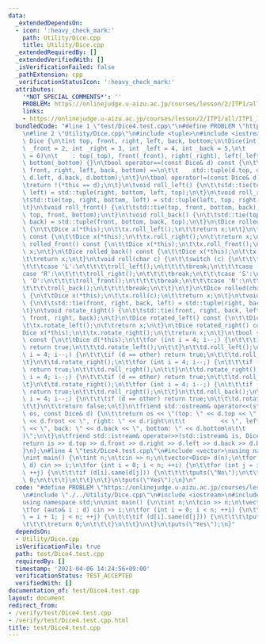 ```yaml
---
data:
  _extendedDependsOn:
  - icon: ':heavy_check_mark:'
    path: Utility/Dice.cpp
    title: Utility/Dice.cpp
  _extendedRequiredBy: []
  _extendedVerifiedWith: []
  _isVerificationFailed: false
  _pathExtension: cpp
  _verificationStatusIcon: ':heavy_check_mark:'
  attributes:
    '*NOT_SPECIAL_COMMENTS*': ''
    PROBLEM: https://onlinejudge.u-aizu.ac.jp/courses/lesson/2/ITP1/all/ITP1_11_D
    links:
    - https://onlinejudge.u-aizu.ac.jp/courses/lesson/2/ITP1/all/ITP1_11_D
  bundledCode: "#line 1 \"test/Dice4.test.cpp\"\n#define PROBLEM \"https://onlinejudge.u-aizu.ac.jp/courses/lesson/2/ITP1/all/ITP1_11_D\"\
    \n#line 2 \"Utility/Dice.cpp\"\n#include <tuple>\n#include <iostream>\n\nstruct\
    \ Dice {\n\tint top, front, right, left, back, bottom;\n\tDice(int _top = 1, int\
    \ _front = 2, int _right = 3, int _left = 4, int _back = 5,\n\t     int _bottom\
    \ = 6)\n\t    : top(_top), front(_front), right(_right), left(_left), back(_back),\
    \ bottom(_bottom) {}\n\tbool operator==(const Dice& d) const {\n\t\treturn std::tuple(top,\
    \ front, right, left, back, bottom) ==\n\t\t    std::tuple(d.top, d.front, d.right,\
    \ d.left, d.back, d.bottom);\n\t}\n\tbool operator!=(const Dice& d) const {\n\t\
    \treturn !(*this == d);\n\t}\n\tvoid roll_left() {\n\t\tstd::tie(top, right, bottom,\
    \ left) = std::tuple(right, bottom, left, top);\n\t}\n\tvoid roll_right() {\n\t\
    \tstd::tie(top, right, bottom, left) = std::tuple(left, top, right, bottom);\n\
    \t}\n\tvoid roll_front() {\n\t\tstd::tie(top, front, bottom, back) = std::tuple(back,\
    \ top, front, bottom);\n\t}\n\tvoid roll_back() {\n\t\tstd::tie(top, front, bottom,\
    \ back) = std::tuple(front, bottom, back, top);\n\t}\n\tDice rolled_left() const\
    \ {\n\t\tDice x(*this);\n\t\tx.roll_left();\n\t\treturn x;\n\t}\n\tDice rolled_right()\
    \ const {\n\t\tDice x(*this);\n\t\tx.roll_right();\n\t\treturn x;\n\t}\n\tDice\
    \ rolled_front() const {\n\t\tDice x(*this);\n\t\tx.roll_front();\n\t\treturn\
    \ x;\n\t}\n\tDice rolled_back() const {\n\t\tDice x(*this);\n\t\tx.roll_back();\n\
    \t\treturn x;\n\t}\n\tvoid roll(char c) {\n\t\tswitch (c) {\n\t\t\tcase 'W':\n\
    \t\t\tcase 'L':\n\t\t\t\troll_left();\n\t\t\t\tbreak;\n\t\t\tcase 'E':\n\t\t\t\
    case 'R':\n\t\t\t\troll_right();\n\t\t\t\tbreak;\n\t\t\tcase 'S':\n\t\t\tcase\
    \ 'D':\n\t\t\t\troll_front();\n\t\t\t\tbreak;\n\t\t\tcase 'N':\n\t\t\tcase 'U':\n\
    \t\t\t\troll_back();\n\t\t\t\tbreak;\n\t\t}\n\t}\n\tDice rolled(char c) const\
    \ {\n\t\tDice x(*this);\n\t\tx.roll(c);\n\t\treturn x;\n\t}\n\tvoid rotate_left()\
    \ {\n\t\tstd::tie(front, right, back, left) = std::tuple(right, back, left, front);\n\
    \t}\n\tvoid rotate_right() {\n\t\tstd::tie(front, right, back, left) = std::tuple(left,\
    \ front, right, back);\n\t}\n\tDice rotated_left() const {\n\t\tDice x(*this);\n\
    \t\tx.rotate_left();\n\t\treturn x;\n\t}\n\tDice rotated_right() const {\n\t\t\
    Dice x(*this);\n\t\tx.rotate_right();\n\t\treturn x;\n\t}\n\tbool same(Dice other)\
    \ const {\n\t\tDice d(*this);\n\t\tfor (int i = 4; i--;) {\n\t\t\tif (d == other)\
    \ return true;\n\t\t\td.rotate_left();\n\t\t}\n\t\td.roll_left();\n\t\tfor (int\
    \ i = 4; i--;) {\n\t\t\tif (d == other) return true;\n\t\t\td.roll_front();\n\t\
    \t}\n\t\td.rotate_right();\n\t\tfor (int i = 4; i--;) {\n\t\t\tif (d == other)\
    \ return true;\n\t\t\td.roll_right();\n\t\t}\n\t\td.rotate_right();\n\t\tfor (int\
    \ i = 4; i--;) {\n\t\t\tif (d == other) return true;\n\t\t\td.roll_front();\n\t\
    \t}\n\t\td.rotate_right();\n\t\tfor (int i = 4; i--;) {\n\t\t\tif (d == other)\
    \ return true;\n\t\t\td.roll_right();\n\t\t}\n\t\td.roll_back();\n\t\tfor (int\
    \ i = 4; i--;) {\n\t\t\tif (d == other) return true;\n\t\t\td.rotate_left();\n\
    \t\t}\n\t\treturn false;\n\t}\n\tfriend std::ostream& operator<<(std::ostream&\
    \ os, const Dice& d) {\n\t\treturn os << \"(top: \" << d.top << \", front: \"\
    \ << d.front << \", right: \" << d.right\n\t\t          << \", left: \" << d.left\
    \ << \", back: \" << d.back << \", bottom: \" << d.bottom\n\t\t          << \"\
    )\";\n\t}\n\tfriend std::istream& operator>>(std::istream& is, Dice& d) {\n\t\t\
    return is >> d.top >> d.front >> d.right >> d.left >> d.back >> d.bottom;\n\t\
    }\n};\n#line 4 \"test/Dice4.test.cpp\"\n#include <vector>\nusing namespace std;\n\
    \nint main() {\n\tint n;\n\tcin >> n;\n\tvector<Dice> d(n);\n\tfor (auto& i :\
    \ d) cin >> i;\n\tfor (int i = 0; i < n; ++i) {\n\t\tfor (int j = i + 1; j < n;\
    \ ++j) {\n\t\t\tif (d[i].same(d[j])) {\n\t\t\t\tputs(\"No\");\n\t\t\t\treturn\
    \ 0;\n\t\t\t}\n\t\t}\n\t}\n\tputs(\"Yes\");\n}\n"
  code: "#define PROBLEM \"https://onlinejudge.u-aizu.ac.jp/courses/lesson/2/ITP1/all/ITP1_11_D\"\
    \n#include \"./../Utility/Dice.cpp\"\n#include <iostream>\n#include <vector>\n\
    using namespace std;\n\nint main() {\n\tint n;\n\tcin >> n;\n\tvector<Dice> d(n);\n\
    \tfor (auto& i : d) cin >> i;\n\tfor (int i = 0; i < n; ++i) {\n\t\tfor (int j\
    \ = i + 1; j < n; ++j) {\n\t\t\tif (d[i].same(d[j])) {\n\t\t\t\tputs(\"No\");\n\
    \t\t\t\treturn 0;\n\t\t\t}\n\t\t}\n\t}\n\tputs(\"Yes\");\n}"
  dependsOn:
  - Utility/Dice.cpp
  isVerificationFile: true
  path: test/Dice4.test.cpp
  requiredBy: []
  timestamp: '2021-04-06 14:24:56+09:00'
  verificationStatus: TEST_ACCEPTED
  verifiedWith: []
documentation_of: test/Dice4.test.cpp
layout: document
redirect_from:
- /verify/test/Dice4.test.cpp
- /verify/test/Dice4.test.cpp.html
title: test/Dice4.test.cpp
---
```

